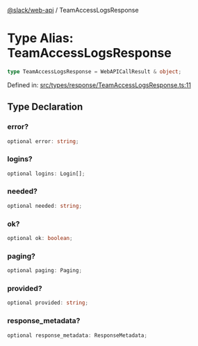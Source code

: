 [@slack/web-api](../index.md) / TeamAccessLogsResponse

# Type Alias: TeamAccessLogsResponse

```ts
type TeamAccessLogsResponse = WebAPICallResult & object;
```

Defined in: [src/types/response/TeamAccessLogsResponse.ts:11](https://github.com/slackapi/node-slack-sdk/blob/main/packages/web-api/src/types/response/TeamAccessLogsResponse.ts#L11)

## Type Declaration

### error?

```ts
optional error: string;
```

### logins?

```ts
optional logins: Login[];
```

### needed?

```ts
optional needed: string;
```

### ok?

```ts
optional ok: boolean;
```

### paging?

```ts
optional paging: Paging;
```

### provided?

```ts
optional provided: string;
```

### response\_metadata?

```ts
optional response_metadata: ResponseMetadata;
```

